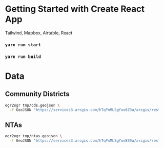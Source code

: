 # Getting Started with Create React App

Tailwind, Mapbox, Airtable, React

### `yarn run start`
### `yarn run build`

# Data

## Community Districts

```bash
ogr2ogr tmp/cds.geojson \
  -f GeoJSON "https://services3.arcgis.com/hTqPmMLSgYuv8Z0u/arcgis/rest/services/Community_District/FeatureServer/0/query?where=1=1&outfields=*&f=json" ESRIJSON -t_srs EPSG:4326
```

## NTAs

```bash
ogr2ogr tmp/ntas.geojson \
  -f GeoJSON "https://services3.arcgis.com/hTqPmMLSgYuv8Z0u/arcgis/rest/services/nynta2020_22a/FeatureServer/0/query?where=1=1&outfields=*&f=json" ESRIJSON -t_srs EPSG:4326
```

